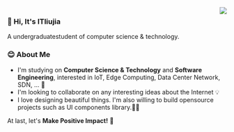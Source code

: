 
<a href="#">
  <img align="right" src="https://github-readme-stats.vercel.app/api?username=itliujia&hide_title=true&hide_border=true&show_icons=true&include_all_commits=true&line_height=21&bg_color=ffffff&theme=graywhite&locale=en">
</a>

### 👋 Hi, It's ITliujia 
A undergraduatestudent of computer science & technology.
 
### 😊 About Me
- I'm studying on **Computer Science & Technology** and **Software Engineering**, interested in IoT, Edge Computing, Data Center Network, SDN, ... 🔭
- I'm looking to collaborate on any interesting ideas about the Internet 💡
- I love designing beautiful things. I'm also willing to build opensource projects such as UI components library.💎📞

At last, let's **Make Positive Impact!** 💪
